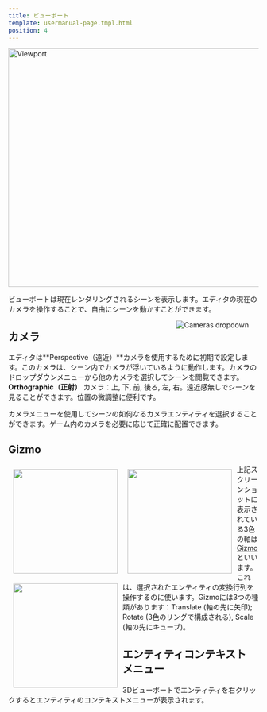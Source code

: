 ```yaml
---
title: ビューポート
template: usermanual-page.tmpl.html
position: 4
---
```


<img alt="Viewport" width="640" height="480" src="/images/user-manual/viewport.jpg" />

ビューポートは現在レンダリングされるシーンを表示します。エディタの現在のカメラを操作することで、自由にシーンを動かすことができます。

<img alt="Cameras dropdown" src="/images/user-manual/camera-dropdown.jpg" style="float:right; padding: 20px; padding-top: 0px;"/>

## カメラ

エディタは**Perspective（遠近）**カメラを使用するために初期で設定します。このカメラは、シーン内でカメラが浮いているように動作します。カメラのドロップダウンメニューから他のカメラを選択してシーンを閲覧できます。**Orthographic（正射）** カメラ：上, 下, 前, 後ろ, 左, 右。遠近感無しでシーンを見ることができます。位置の微調整に便利です。

カメラメニューを使用してシーンの如何なるカメラエンティティを選択することができます。ゲーム内のカメラを必要に応じて正確に配置できます。

## Gizmo

<img src="/images/user-manual/translate.jpg" style="width:210px; float: left; padding: 10px;"></img>
<img src="/images/user-manual/rotate.jpg" style="width:210px; float: left; padding: 10px;"></img>
<img src="/images/user-manual/scale.jpg" style="width:210px; float: left; padding: 10px;"></img>

上記スクリーンショットに表示されている3色の軸は[Gizmo][1]といいます。これは、選択されたエンティティの変換行列を操作するのに使います。Gizmoには3つの種類があります：Translate (軸の先に矢印); Rotate (3色のリングで構成される), Scale (軸の先にキューブ)。

## エンティティコンテキスト メニュー

3Dビューポートでエンティティを右クリックするとエンティティのコンテキストメニューが表示されます。

[1]: /user-manual/glossary#gizmo


